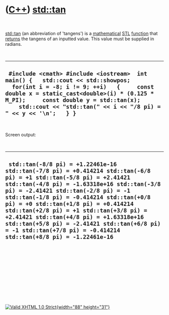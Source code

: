 



 

 

 

 

 

([C++](Cpp.htm)) [std::tan](CppTan.htm)
=======================================

 

[std::tan](CppTan.htm) (an abbreviation of 'tangens') is a
[mathematical](CppMath.htm) [STL](CppStl.htm)
[function](CppFunction.htm) that [returns](CppReturn.htm) the tangens of
an inputted value. This value must be supplied in radians.

 

  --------------------------------------------------------------------------------------------------------------------------------------------------------------------------------------------------------------------------------------------------------------------------------------------
  ` #include <cmath> #include <iostream>  int main() {   std::cout << std::showpos;   for(int i = -8; i != 9; ++i)   {     const double x = static_cast<double>(i) * (0.125 * M_PI);     const double y = std::tan(x);     std::cout << "std::tan(" << i << "/8 pi) = " << y << '\n';   } }`
  --------------------------------------------------------------------------------------------------------------------------------------------------------------------------------------------------------------------------------------------------------------------------------------------

 

Screen output:

 

  -------------------------------------------------------------------------------------------------------------------------------------------------------------------------------------------------------------------------------------------------------------------------------------------------------------------------------------------------------------------------------------------------------------------------------------------------------------------------------------------------------
  ` std::tan(-8/8 pi) = +1.22461e-16 std::tan(-7/8 pi) = +0.414214 std::tan(-6/8 pi) = +1 std::tan(-5/8 pi) = +2.41421 std::tan(-4/8 pi) = -1.63318e+16 std::tan(-3/8 pi) = -2.41421 std::tan(-2/8 pi) = -1 std::tan(-1/8 pi) = -0.414214 std::tan(+0/8 pi) = +0 std::tan(+1/8 pi) = +0.414214 std::tan(+2/8 pi) = +1 std::tan(+3/8 pi) = +2.41421 std::tan(+4/8 pi) = +1.63318e+16 std::tan(+5/8 pi) = -2.41421 std::tan(+6/8 pi) = -1 std::tan(+7/8 pi) = -0.414214 std::tan(+8/8 pi) = -1.22461e-16`
  -------------------------------------------------------------------------------------------------------------------------------------------------------------------------------------------------------------------------------------------------------------------------------------------------------------------------------------------------------------------------------------------------------------------------------------------------------------------------------------------------------

 

 

 

 

 





 

[![Valid XHTML 1.0 Strict](valid-xhtml10.png){width="88"
height="31"}](http://validator.w3.org/check?uri=referer)
